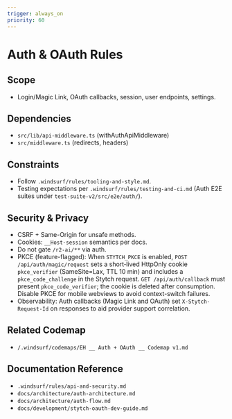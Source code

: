```yaml
---
trigger: always_on
priority: 60
---
```


# Auth & OAuth Rules

## Scope

- Login/Magic Link, OAuth callbacks, session, user endpoints, settings.

## Dependencies

- `src/lib/api-middleware.ts` (withAuthApiMiddleware)
- `src/middleware.ts` (redirects, headers)

## Constraints

- Follow `.windsurf/rules/tooling-and-style.md`.
- Testing expectations per `.windsurf/rules/testing-and-ci.md` (Auth E2E suites under `test-suite-v2/src/e2e/auth/`).

## Security & Privacy

- CSRF + Same-Origin for unsafe methods.
- Cookies: `__Host-session` semantics per docs.
- Do not gate `/r2-ai/**` via auth.
- PKCE (feature-flagged): When `STYTCH_PKCE` is enabled, `POST /api/auth/magic/request` sets a short‑lived HttpOnly cookie `pkce_verifier` (SameSite=Lax, TTL 10 min) and includes a `pkce_code_challenge` in the Stytch request. `GET /api/auth/callback` must present `pkce_code_verifier`; the cookie is deleted after consumption. Disable PKCE for mobile webviews to avoid context-switch failures.
- Observability: Auth callbacks (Magic Link and OAuth) set `X-Stytch-Request-Id` on responses to aid provider support correlation.

## Related Codemap

- `/.windsurf/codemaps/EH __ Auth + OAuth __ Codemap v1.md`

## Documentation Reference

- `.windsurf/rules/api-and-security.md`
- `docs/architecture/auth-architecture.md`
- `docs/architecture/auth-flow.md`
- `docs/development/stytch-oauth-dev-guide.md`
